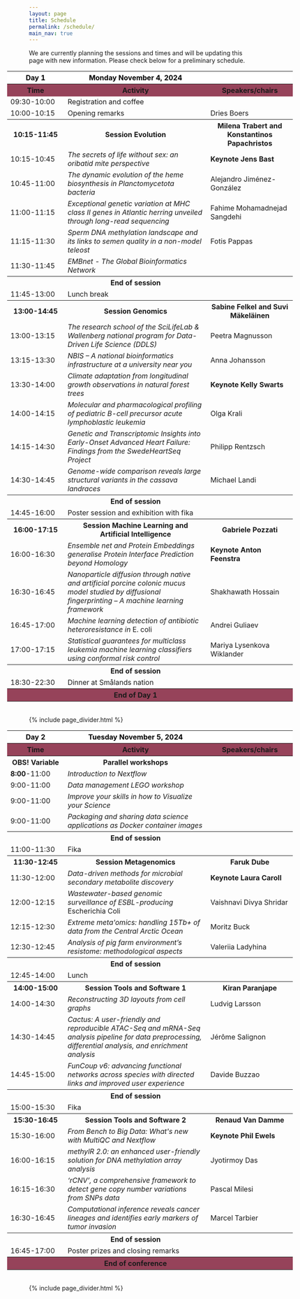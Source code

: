```yaml
---
layout: page
title: Schedule
permalink: /schedule/
main_nav: true
---
```


We are currently planning the sessions and times and will be updating this page with new information. Please check below for a preliminary schedule.

<!-- ![alt text]({{ site.baseurl }}/assets/profile-placeholder.gif "Profile Picture"){:.profile} -->

<table style="width:130%;margin-left:-10%">
  <tr>
    <th style="width:20%;background-color:white;color:black">Day 1</th>
    <th style="background-color:white;color:black">Monday November 4, 2024</th>
    <th style="width:30%;background-color:white"></th>
  </tr>
  <tr>
    <th style="background-color:#96435A">Time</th>
    <th style="background-color:#96435A">Activity</th>
    <th style="background-color:#96435A">Speakers/chairs</th>
  </tr>
  <tr>
    <td>09:30-10:00</td>
    <td>Registration and coffee</td>
    <td></td>
  </tr>
  <tr>
    <td>10:00-10:15</td>
    <td>Opening remarks</td>
    <td>Dries Boers</td>
  </tr>
  <tr>
    <th>10:15-11:45</th>
    <th><strong>Session Evolution</strong></th>
    <th>Milena Trabert and Konstantinos Papachristos</th>
  </tr>
  <tr>
    <td>10:15-10:45</td>
    <td><i>The secrets of life without sex: an oribatid mite perspective</i></td>
    <td><strong>Keynote Jens Bast</strong></td>
  </tr>
  <tr>
    <td>10:45-11:00</td>
    <td><i>The dynamic evolution of the heme biosynthesis in Planctomycetota bacteria</i></td>
    <td>Alejandro Jiménez-González</td>
  </tr>
  <tr>
    <td>11:00-11:15</td>
    <td><i>Exceptional genetic variation at MHC class II genes in Atlantic herring unveiled through long-read sequencing</i></td>
    <td>Fahime Mohamadnejad Sangdehi</td>
  </tr>
  <tr>
    <td>11:15-11:30</td>
    <td><i>Sperm DNA methylation landscape and its links to semen quality in a non-model teleost</i></td>
    <td>Fotis Pappas</td>
  </tr>
  <tr>
    <td>11:30-11:45</td>
    <td><i>EMBnet - The Global Bioinformatics Network</i></td>
    <td></td>
  </tr>
  <tr>
    <th></th>
    <th>End of session</th>
    <th></th>
  </tr>
  <tr>
    <td>11:45-13:00</td>
    <td>Lunch break</td>
    <td></td>
  </tr>
  <tr>
    <th>13:00-14:45</th>
    <th><strong>Session Genomics</strong></th>
    <th>Sabine Felkel and Suvi Mäkeläinen</th>
  </tr>
  <tr>
    <td>13:00-13:15</td>
    <td><i>The research school of the SciLifeLab & Wallenberg national program for Data-Driven Life Science (DDLS)</i></td>
    <td>Peetra Magnusson</td>
  </tr>
    <tr>
    <td>13:15-13:30</td>
    <td><i>NBIS – A national bioinformatics infrastructure at a university near you</i></td>
    <td>Anna Johansson</td>
  </tr>
  <tr>
    <td>13:30-14:00</td>
    <td><i>Climate adaptation from longitudinal growth observations in natural forest trees</i></td>
    <td><strong>Keynote Kelly Swarts</strong></td>
  </tr>
  <tr>
    <td>14:00-14:15</td>
    <td><i>Molecular and pharmacological profiling of pediatric B-cell precursor acute lymphoblastic leukemia</i></td>
    <td>Olga Krali</td>
  </tr>
  <tr>
    <td>14:15-14:30</td>
    <td><i>Genetic and Transcriptomic Insights into Early-Onset Advanced Heart Failure: Findings from the SwedeHeartSeq Project</i></td>
    <td>Philipp Rentzsch</td>
  </tr>
  <tr>
    <td>14:30-14:45</td>
    <td><i>Genome-wide comparison reveals large structural variants in the cassava landraces</i></td>
    <td>Michael Landi</td>
  </tr>
  <tr>
    <th></th>
    <th>End of session</th>
    <th></th>
  </tr>
  <tr>
    <td>14:45-16:00</td>
    <td>Poster session and exhibition with fika</td>
    <td></td>
  </tr>
  <tr>
    <th>16:00-17:15</th>
    <th><strong>Session Machine Learning and Artificial Intelligence</strong></th>
    <th>Gabriele Pozzati</th>
  </tr>
  <tr>
    <td>16:00-16:30</td>
    <td><i>Ensemble net and Protein Embeddings generalise Protein Interface Prediction beyond Homology</i></td>
    <td><strong>Keynote Anton Feenstra</strong></td>
  </tr>
  <tr>
    <td>16:30-16:45</td>
    <td><i>Nanoparticle diffusion through native and artificial porcine colonic mucus model studied by diffusional fingerprinting – A machine learning framework</i></td>
    <td>Shakhawath Hossain</td>
  </tr>
  <tr>
    <td>16:45-17:00</td>
    <td><i>Machine learning detection of antibiotic heteroresistance in </i>E. coli</td>
    <td>Andrei Guliaev</td>
  </tr>
  <tr>
    <td>17:00-17:15</td>
    <td><i>Statistical guarantees for multiclass leukemia machine learning classifiers using conformal risk control</i></td>
    <td>Mariya Lysenkova Wiklander</td>
  </tr>
  <tr>
    <th></th>
    <th>End of session</th>
    <th></th>
  </tr>
  <tr>
    <td>18:30-22:30</td>
    <td>Dinner at Smålands nation</td>
    <td></td>
  </tr>
  <tr>
    <th style="background-color:#96435A"></th>
    <th style="background-color:#96435A">End of Day 1</th>
    <th style="background-color:#96435A"></th>
  </tr>
</table>

 <br>
 {% include page_divider.html %}

<table style="width:130%;margin-left:-10%">
  <tr>
    <th style="width:20%;background-color:white;color:black">Day 2</th>
    <th style="background-color:white;color:black">Tuesday November 5, 2024</th>
    <th style="width:30%;background-color:white"></th>
  </tr>
  <tr>
    <th style="background-color:#96435A">Time</th>
    <th style="background-color:#96435A">Activity</th>
    <th style="background-color:#96435A">Speakers/chairs</th>
  </tr>
  <tr>
    <th>OBS! Variable</th>
    <th><strong>Parallel workshops</strong></th>
    <th></th>
  </tr>
    <tr>
    <td><strong>8:00</strong>-11:00</td>
    <td><i>Introduction to Nextflow</i></td>
    <td></td>
  </tr>
  <tr>
    <td>9:00-11:00</td>
    <td><i>Data management LEGO workshop</i></td>
    <td></td>
  </tr>
  <tr>
    <td>9:00-11:00</td>
    <td><i>Improve your skills in how to Visualize your Science</i></td>
    <td></td>
  </tr>
  <tr>
    <td>9:00-11:00</td>
    <td><i>Packaging and sharing data science applications as Docker container images</i></td>
    <td></td>
  </tr>
  <tr>
    <th></th>
    <th>End of session</th>
    <th></th>
  </tr>
  <tr>
    <td>11:00-11:30</td>
    <td>Fika</td>
    <td></td>
  </tr>
  <tr>
    <th>11:30-12:45</th>
    <th><strong>Session Metagenomics</strong></th>
    <th>Faruk Dube</th>
  </tr>
  <tr>
    <td>11:30-12:00</td>
    <td><i>Data-driven methods for microbial secondary metabolite discovery</i></td>
    <td><strong>Keynote Laura Caroll</strong></td>
  </tr>
  <tr>
    <td>12:00-12:15</td>
    <td><i>Wastewater-based genomic surveillance of ESBL-producing</i> Escherichia Coli</td>
    <td>Vaishnavi Divya Shridar</td>
  </tr>
  <tr>
    <td>12:15-12:30</td>
    <td><i>Extreme meta'omics: handling 15Tb+ of data from the Central Arctic Ocean</i></td>
    <td>Moritz Buck</td>
  </tr>
  <tr>
    <td>12:30-12:45</td>
    <td><i>Analysis of pig farm environment’s resistome: methodological aspects</i></td>
    <td>Valeriia Ladyhina</td>
  </tr>
  <tr>
    <th></th>
    <th>End of session</th>
    <th></th>
  </tr>
  <tr>
    <td>12:45-14:00</td>
    <td>Lunch</td>
    <td></td>
  </tr>
  <tr>
    <th>14:00-15:00</th>
    <th><strong>Session Tools and Software 1</strong></th>
    <th>Kiran Paranjape</th>
  </tr>
    <tr>
    <td>14:00-14:30</td>
    <td><i>Reconstructing 3D layouts from cell graphs</i></td>
    <td>Ludvig Larsson</td>
  </tr>
    <tr>
    <td>14:30-14:45</td>
    <td><i>Cactus: A user-friendly and reproducible ATAC-Seq and mRNA-Seq analysis pipeline for data preprocessing, differential analysis, and enrichment analysis</i></td>
    <td>Jérôme Salignon</td>
  </tr>
    <tr>
    <td>14:45-15:00</td>
    <td><i>FunCoup v6: advancing functional networks across species with directed links and improved user experience</i></td>
    <td>Davide Buzzao</td>
  </tr>
  <tr>
    <th></th>
    <th>End of session</th>
    <th></th>
  </tr>
  <tr>
    <td>15:00-15:30</td>
    <td>Fika</td>
    <td></td>
  </tr>
  <tr>
    <th>15:30-16:45</th>
    <th><strong>Session Tools and Software 2</strong></th>
    <th>Renaud Van Damme</th>
  </tr>
  <tr>
    <td>15:30-16:00</td>
    <td><i>From Bench to Big Data: What's new with MultiQC and Nextflow</i></td>
    <td><strong>Keynote Phil Ewels</strong></td>
  </tr>
  <tr>
    <td>16:00-16:15</td>
    <td><i>methylR 2.0: an enhanced user-friendly solution for DNA methylation array analysis</i></td>
    <td>Jyotirmoy Das</td>
  </tr>
  <tr>
    <td>16:15-16:30</td>
    <td><i>‘rCNV’, a comprehensive framework to detect gene copy number variations from SNPs data</i></td>
    <td>Pascal Milesi</td>
  </tr>
  <tr>
    <td>16:30-16:45</td>
    <td><i>Computational inference reveals cancer lineages and identifies early markers of tumor invasion</i></td>
    <td>Marcel Tarbier</td>
  </tr>
  <tr>
    <th></th>
    <th>End of session</th>
    <th></th>
  </tr>
  <tr>
    <td>16:45-17:00</td>
    <td>Poster prizes and closing remarks</td>
    <td></td>
  </tr>
  <tr>
    <th style="background-color:#96435A"></th>
    <th style="background-color:#96435A">End of conference</th>
    <th style="background-color:#96435A"></th>
  </tr>
</table>

<br>
 {% include page_divider.html %}
